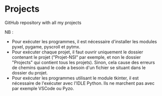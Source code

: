# Projects
GitHub repository with all my projects

NB : 
- Pour exécuter les programmes, il est nécessaire d'installer les modules pyxel, pygame, pyscroll et pytmx.
- Pour exécuter chaque projet, il faut ouvrir uniquement le dossier contenant le projet ("Projet-NSI" par exemple, et non le dossier "Projects" qui contient tous les projets). Sinon, cela cause des erreurs de chemins quand le code a besoin d'un fichier se situant dans le dossier du projet.
- Pour exécuter les programmes utilisant le module tkinter, il est nécessaire de l'exécuter avec l'IDLE Python. Ils ne marchent pas avec par exemple VSCode ou Pyzo.